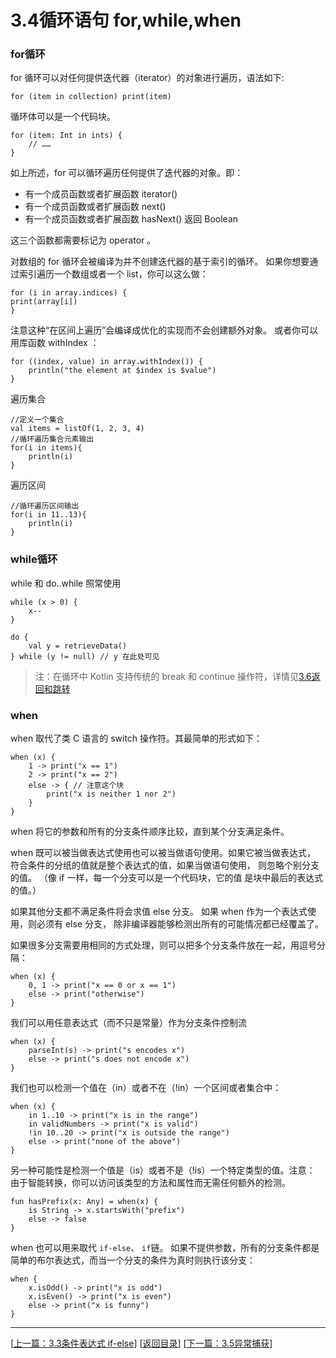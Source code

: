 # 3.4循环语句 for,while,when

### for循环

for 循环可以对任何提供迭代器（iterator）的对象进行遍历，语法如下:

	for (item in collection) print(item)

循环体可以是一个代码块。

	for (item: Int in ints) {
		// ……
	}

如上所述，for 可以循环遍历任何提供了迭代器的对象。即：

- 有一个成员函数或者扩展函数 iterator() 
- 有一个成员函数或者扩展函数 next()
- 有一个成员函数或者扩展函数 hasNext() 返回 Boolean 

这三个函数都需要标记为 operator 。

对数组的 for 循环会被编译为并不创建迭代器的基于索引的循环。
如果你想要通过索引遍历一个数组或者一个 list，你可以这么做：

	for (i in array.indices) {
	print(array[i])
	}

注意这种“在区间上遍历”会编译成优化的实现而不会创建额外对象。
或者你可以用库函数 withIndex ：

	for ((index, value) in array.withIndex()) {
		println("the element at $index is $value")
	}

遍历集合

    //定义一个集合
    val items = listOf(1, 2, 3, 4)
    //循环遍历集合元素输出
    for(i in items){
        println(i)
    }

遍历区间

    //循环遍历区间输出
    for(i in 11..13){
        println(i)
    }

### while循环

while 和 do..while 照常使用

	while (x > 0) {
		x--
	}

	do {
		val y = retrieveData()
	} while (y != null) // y 在此处可见

> 注：在循环中 Kotlin 支持传统的 break 和 continue 操作符，详情见[3.6返回和跳转](https://sogrey.github.io/Kotlin-Notes/notes/3%E7%A8%8B%E5%BA%8F%E7%BB%93%E6%9E%84/3.6%E8%BF%94%E5%9B%9E%E5%92%8C%E8%B7%B3%E8%BD%AC)

### when

when 取代了类 C 语言的 switch 操作符。其最简单的形式如下：

	when (x) {
		1 -> print("x == 1")
		2 -> print("x == 2")
		else -> { // 注意这个块
			print("x is neither 1 nor 2")
		}
	}

when 将它的参数和所有的分支条件顺序比较，直到某个分支满足条件。 

when 既可以被当做表达式使用也可以被当做语句使用。如果它被当做表达式， 符合条件的分纸的值就是整个表达式的值，如果当做语句使用， 则忽略个别分支的值。 （像 if 一样，每一个分支可以是一个代码块，它的值 是块中最后的表达式的值。）

如果其他分支都不满足条件将会求值 else 分支。 如果 when 作为一个表达式使用，则必须有 else 分支， 除非编译器能够检测出所有的可能情况都已经覆盖了。

如果很多分支需要用相同的方式处理，则可以把多个分支条件放在一起，用逗号分隔：

	when (x) {
		0, 1 -> print("x == 0 or x == 1")
		else -> print("otherwise")
	}

我们可以用任意表达式（而不只是常量）作为分支条件控制流

	when (x) {
		parseInt(s) -> print("s encodes x")
		else -> print("s does not encode x")
	}

我们也可以检测一个值在（in）或者不在（!in）一个区间或者集合中：

	when (x) {
		in 1..10 -> print("x is in the range")
		in validNumbers -> print("x is valid")
		!in 10..20 -> print("x is outside the range")
		else -> print("none of the above")
	}

另一种可能性是检测一个值是（is）或者不是（!is）一个特定类型的值。注意： 由于智能转换，你可以访问该类型的方法和属性而无需任何额外的检测。

	fun hasPrefix(x: Any) = when(x) {
		is String -> x.startsWith("prefix")
		else -> false
	}

when 也可以用来取代 `if-else`、 `if`链。 如果不提供参数，所有的分支条件都是简单的布尔表达式，而当一个分支的条件为真时则执行该分支：

	when {
		x.isOdd() -> print("x is odd")
		x.isEven() -> print("x is even")
		else -> print("x is funny")
	}

---
[[上一篇：3.3条件表达式 if-else](https://sogrey.github.io/Kotlin-Notes/notes/3%E7%A8%8B%E5%BA%8F%E7%BB%93%E6%9E%84/3.3%E6%9D%A1%E4%BB%B6%E8%A1%A8%E8%BE%BE%E5%BC%8F%20if-else)] [[返回目录](https://sogrey.github.io/Kotlin-Notes/)] [[下一篇：3.5异常捕获](https://sogrey.github.io/Kotlin-Notes/notes/3%E7%A8%8B%E5%BA%8F%E7%BB%93%E6%9E%84/3.5%E5%BC%82%E5%B8%B8%E6%8D%95%E8%8E%B7)]